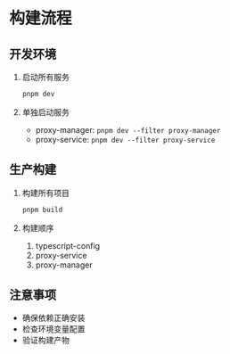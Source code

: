 # 构建流程

## 开发环境
1. 启动所有服务
   ```bash
   pnpm dev
   ```

2. 单独启动服务
   - proxy-manager: `pnpm dev --filter proxy-manager`
   - proxy-service: `pnpm dev --filter proxy-service`

## 生产构建
1. 构建所有项目
   ```bash
   pnpm build
   ```

2. 构建顺序
   1. typescript-config
   2. proxy-service
   3. proxy-manager

## 注意事项
- 确保依赖正确安装
- 检查环境变量配置
- 验证构建产物
